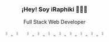 <p align="center" width="300">
   <!-- <img align="center" width="200" src="" /> -->
   <h3 align="center">¡Hey! Soy iRaphiki 👨🏻‍💻</h3>
</p>
<p align="center">Full Stack Web Developer</p>

<p align="center">
  <a href="https://laravel.com/" target="_blank" text-decoration=none>
    <img width="5%" src="https://www.svgrepo.com/show/353985/laravel.svg" alt="Laravel"/>
  </a>
  <a href="https://fastapi.tiangolo.com/" target="_blank" style="text-decoration:none">
    <img width="5%" src="https://www.svgrepo.com/show/330413/fastapi.svg" alt="FastAPI"/>
  </a>
  <a href="https://www.python.org/" target="_blank">
    <img width="5%" alt="Python" src="https://www.svgrepo.com/show/374016/python.svg"/>
  </a>
  <a href="https://www.typescriptlang.org/" target="_blank">
    <img width="5%" alt="TypeScript" src="https://www.svgrepo.com/show/374146/typescript-official.svg"/>
  </a>
  <a href="https://www.mysql.com/" target="_blank">
    <img width="5%" alt="MySQL" src="https://www.svgrepo.com/show/373848/mysql.svg"/>
  </a>
  <a href="https://www.mongodb.com/" target="_blank">
    <img width="5%" alt="MongoDB" src="https://www.svgrepo.com/show/373845/mongo.svg"/>
  </a>
  <a href="https://www.postgresql.org/" target="_blank">
    <img width="5%" alt="PostgreSQL" src="https://www.svgrepo.com/show/354200/postgresql.svg"/>
  </a>
  <a href="https://www.jenkins.io/" target="_blank">
    <img width="5%" alt="Jenkins" src="https://www.svgrepo.com/show/353929/jenkins.svg"/>
  </a>
  <a href="https://www.docker.com/" target="_blank">
    <img width="5%" alt="Docker" src="https://www.svgrepo.com/show/373553/docker.svg"/>
  </a>
  <a href="https://git-scm.com/" target="_blank">
    <img width="5%" alt="Git" src="https://www.svgrepo.com/show/373624/git2.svg"/>
  </a>
</p>
